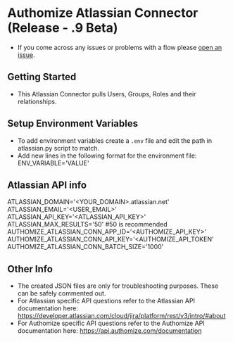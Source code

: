 # Authomize Atlassian Connector (Release - .9 Beta)
- If you come across any issues or problems with a flow please [open an issue](https://github.com/authomize/Open-ITDR/issues).

## Getting Started
- This Atlassian Connector pulls Users, Groups, Roles and their relationships.

## Setup Environment Variables
- To add environment variables create a `.env` file and edit the path in atlassian.py script to match. 
- Add new lines in the following format for the environment file: ENV_VARIABLE='VALUE'

## Atlassian API info 
ATLASSIAN_DOMAIN='<YOUR_DOMAIN>.atlassian.net' <br>
ATLASSIAN_EMAIL='<USER_EMAIL>' <br>
ATLASSIAN_API_KEY='<ATLASSIAN_API_KEY>' <br>
ATLASSIAN_MAX_RESULTS='50' #50 is recommended 
<br>
AUTHOMIZE_ATLASSIAN_CONN_APP_ID='<AUTHOMIZE_API_KEY>' <br>
AUTHOMIZE_ATLASSIAN_CONN_API_KEY='<AUTHOMIZE_API_TOKEN' <br>
AUTHOMIZE_ATLASSIAN_CONN_BATCH_SIZE='1000' <br>

## Other Info
- The created JSON files are only for troubleshooting purposes. These can be safely commented out.
- For Atlassian specific API questions refer to the Atlassian API documentation here: https://developer.atlassian.com/cloud/jira/platform/rest/v3/intro/#about
- For Authomize specific API questions refer to the Authomize API documentation here: https://api.authomize.com/documentation